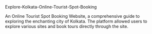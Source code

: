 Explore-Kolkata-Online-Tourist-Spot-Booking


An Online Tourist Spot Booking Website, a comprehensive guide to exploring the enchanting city of Kolkata. The platform allowed users to explore various sites and book tours directly through the site.
